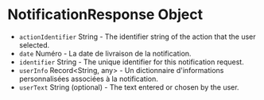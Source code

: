 # NotificationResponse Object

* `actionIdentifier` String - The identifier string of the action that the user selected.
* `date` Numéro - La date de livraison de la notification.
* `identifier` String - The unique identifier for this notification request.
* `userInfo` Record<String, any> - Un dictionnaire d'informations personnalisées associées à la notification.
* `userText` String (optional) - The text entered or chosen by the user.

